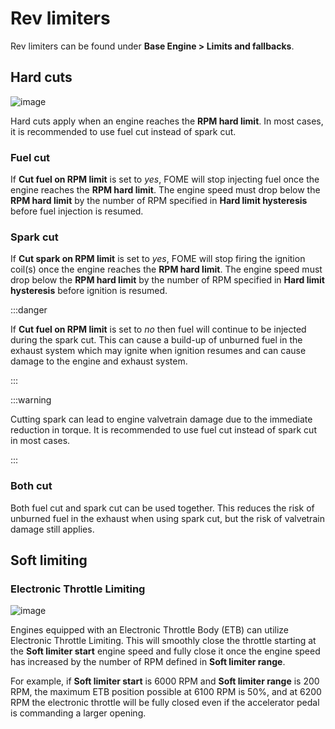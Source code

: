 # Rev limiters  

Rev limiters can be found under __Base Engine > Limits and fallbacks__.

## Hard cuts  

![image](RPM-Limit/revLimitHardCuts.png)

Hard cuts apply when an engine reaches the __RPM hard limit__. In most cases, it is recommended to use fuel cut instead of spark cut.

### Fuel cut  

If __Cut fuel on RPM limit__ is set to _yes_, FOME will stop injecting fuel once the engine reaches the __RPM hard limit__. The engine speed must drop below the __RPM hard limit__ by the number of RPM specified in __Hard limit hysteresis__ before fuel injection is resumed.

### Spark cut  

If __Cut spark on RPM limit__ is set to _yes_, FOME will stop firing the ignition coil(s) once the engine reaches the __RPM hard limit__. The engine speed must drop below the __RPM hard limit__ by the number of RPM specified in __Hard limit hysteresis__ before ignition is resumed.

:::danger  

If __Cut fuel on RPM limit__ is set to _no_ then fuel will continue to be injected during the spark cut. This can cause a build-up of unburned fuel in the exhaust system which may ignite when ignition resumes and can cause damage to the engine and exhaust system.

:::

:::warning

Cutting spark can lead to engine valvetrain damage due to the immediate reduction in torque. It is recommended to use fuel cut instead of spark cut in most cases.

:::

### Both cut  

Both fuel cut and spark cut can be used together. This reduces the risk of unburned fuel in the exhaust when using spark cut, but the risk of valvetrain damage still applies. 

## Soft limiting  

### Electronic Throttle Limiting  

![image](RPM-Limit/ElectronicThrottleLimiting.png)

Engines equipped with an Electronic Throttle Body (ETB) can utilize Electronic Throttle Limiting. This will smoothly close the throttle starting at the __Soft limiter start__ engine speed and fully close it once the engine speed has increased by the number of RPM defined in __Soft limiter range__.

For example, if __Soft limiter start__ is 6000 RPM and __Soft limiter range__ is 200 RPM, the maximum ETB position possible at 6100 RPM is 50%, and at 6200 RPM the electronic throttle will be fully closed even if the accelerator pedal is commanding a larger opening.
